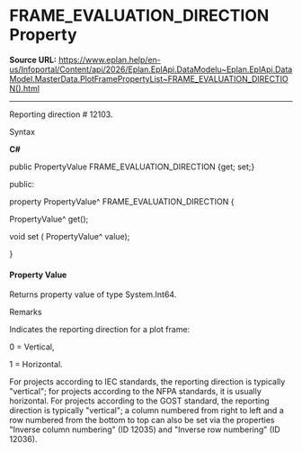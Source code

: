 # FRAME_EVALUATION_DIRECTION Property

**Source URL:** https://www.eplan.help/en-us/Infoportal/Content/api/2026/Eplan.EplApi.DataModelu~Eplan.EplApi.DataModel.MasterData.PlotFramePropertyList~FRAME_EVALUATION_DIRECTION().html

---

Reporting direction # 12103.

Syntax

**C#**



public PropertyValue FRAME_EVALUATION_DIRECTION {get; set;}

public:

property PropertyValue^ FRAME_EVALUATION_DIRECTION {

   PropertyValue^ get();

   void set (    PropertyValue^ value);

}


#### Property Value

Returns property value of type System.Int64.

Remarks

Indicates the reporting direction for a plot frame:

0 = Vertical,

1 = Horizontal.

For projects according to IEC standards, the reporting direction is typically "vertical"; for projects according to the NFPA standards, it is usually horizontal. For projects according to the GOST standard, the reporting direction is typically "vertical"; a column numbered from right to left and a row numbered from the bottom to top can also be set via the properties "Inverse column numbering" (ID 12035) and "Inverse row numbering" (ID 12036).
